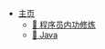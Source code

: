 * [<i class="fa fa-paper-plane-o fa-1x"></i> 主页](http://kunaly.gitee.io/kunaly-notes)
    * [📑 程序员内功修炼](README?id=📑-程序员内功修炼)
    * [🍵 Java](README?id=🍵-java)
    